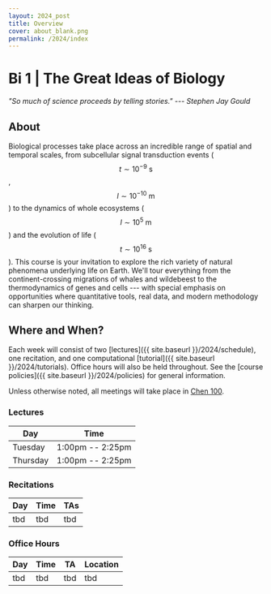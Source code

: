 ```yaml
---
layout: 2024_post
title: Overview
cover: about_blank.png
permalink: /2024/index
---
```

# Bi 1 | The Great Ideas of Biology

_"So much of science proceeds by telling stories." --- Stephen Jay Gould_

## About
Biological processes take place across an incredible range of spatial and temporal scales, from subcellular signal transduction events ($$t \sim 10^{-9} \textrm{ s}$$, $$l \sim 10^{-10} \textrm{ m}$$) to the dynamics of whole ecosystems ($$l \sim 10^{5} \textrm{ m}$$) and the evolution of life ($$t \sim 10^{16} \textrm{ s}$$). This course is your invitation to explore the rich variety of natural phenomena underlying life on Earth. We'll tour everything from the continent-crossing migrations of whales and wildebeest to the thermodynamics of genes and cells --- with special emphasis on opportunities where quantitative tools, real data, and modern methodology can sharpen our thinking.

## Where and When?
Each week will consist of two [lectures]({{ site.baseurl }}/2024/schedule), one recitation, and one computational [tutorial]({{ site.baseurl }}/2024/tutorials). Office hours will also be held throughout. See the [course policies]({{ site.baseurl }}/2024/policies) for general information.

Unless otherwise noted, all meetings will take place in [Chen 100](https://www.caltech.edu/map/campus/tianqiao-and-chrissy-chen-neuroscience-research-building). 

### Lectures

| Day | Time |
| -- | -- |
| Tuesday | 1:00pm -- 2:25pm |
| Thursday | 1:00pm -- 2:25pm |

### Recitations

| Day | Time | TAs |
| -- | -- | -- |
| tbd | tbd | tbd

<!-- | Monday | 9:00am -- 10:00am | Patill, Sub, Adele |
| Monday | 5:00pm -- 6:00pm | Minakshi, Emma, Jaylen |
| Tuesday | 12:00pm -- 1:00pm | Victor, Chase |
| Tuesday | 5:00pm -- 6:00pm | Rosalind, Sidd, Amelia |
| Tuesday | 6:00pm -- 7:00pm | Konnor, Suchitra, David |
| Wednesday | 9:00am -- 10:00am | Doran, Lucas, Sam |
| Wednesday | 5:00pm -- 6:00pm | Gabe, Kian, Pranay | -->


### Office Hours

| Day | Time | TA | Location |
| -- | -- | -- | -- |
| tbd | tbd | tbd | tbd |


<!-- | Monday | 1:00pm -- 2:00pm | Adele | tbd |
| Monday | 3:00pm -- 4:00pm | Victor | tbd |
| Monday | 4:00pm -- 5:00pm | Jaylen | tbd |
| Monday | 5:00pm -- 6:00pm | Patill | tbd |
| Tuesday | 10:00am -- 11:00am | Suchitra | tbd |
| Tuesday | 4:00pm -- 5:00pm | Rosalind | tbd |
| Tuesday | 7:00pm -- 8:00pm | Konnor | tbd |
| Wednesday | 10:00am -- 11:00am | Doran | tbd |
| Wednesday | 1:00pm -- 2:00pm | Minkashi | tbd |
| Wednesday | 2:00pm -- 3:00pm | Sub | tbd |
| Wednesday | 3:00pm -- 4:00pm | Gabe | tbd |
| Wednesday | 4:00pm -- 5:00pm | Emma | tbd |
| Wednesday | 5:00pm -- 6:00pm | Sam | tbd |
| Wednesday | 7:00pm -- 8:00pm | Pranay | tbd |
| Thursday | 12:00pm -- 1:00pm | Amelia | tbd |
| Friday | 2:00pm -- 3:00pm | David | tbd | -->
